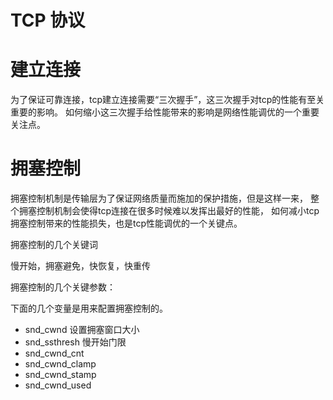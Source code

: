 # TCP 协议

# 建立连接

为了保证可靠连接，tcp建立连接需要“三次握手”，这三次握手对tcp的性能有至关重要的影响。
如何缩小这三次握手给性能带来的影响是网络性能调优的一个重要关注点。

# 拥塞控制

拥塞控制机制是传输层为了保证网络质量而施加的保护措施，但是这样一来，
整个拥塞控制机制会使得tcp连接在很多时候难以发挥出最好的性能，
如何减小tcp拥塞控制带来的性能损失，也是tcp性能调优的一个关键点。

拥塞控制的几个关键词

慢开始，拥塞避免，快恢复，快重传

拥塞控制的几个关键参数：

下面的几个变量是用来配置拥塞控制的。

* snd_cwnd          设置拥塞窗口大小
* snd_ssthresh      慢开始门限
* snd\_cwnd_cnt
* snd\_cwnd_clamp
* snd\_cwnd_stamp
* snd\_cwnd_used